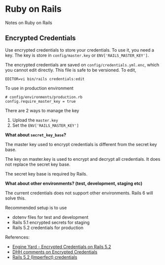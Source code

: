 # Ruby on Rails

Notes on Ruby on Rails


## Encrypted Credentials

Use encrypted credentials to store your credentials. To use it, you need a key.
The key is store in `config/master.key` or `ENV['RAILS_MASTER_KEY']`.

The encrypted credentials are saved on `config/credentials.yml.enc`, which you
cannot edit directly. This file is safe to be versioned.
To edit,

```
EDITOR=vi bin/rails credentials:edit
```

To use in production environment
```
# config/environments/production.rb
config.require_master_key = true
```

There are 2 ways to manage the key
1. Upload the `master.key`
2. Set the `ENV['RAILS_MASTER_KEY']`

**What about `secret_key_base`?**

The master key used to encrypt credentials is different from the secret key base.

The key on master.key is used to encrypt and decrypt all credentials. It does not
replace the secret key base.

The secret key base is required by Rails.

**What about other environments? (test, development, staging etc)**

The current credentials does not support other environments. Rails 6 will solve this.

Recommended setup is to use
- dotenv files for test and development
- Rails 5.1 encrypted secrets for staging
- Rails 5.2 credentials for production

References:
- [Engine Yard - Encrypted Credentials on Rails 5.2](https://www.engineyard.com/blog/rails-encrypted-credentials-on-rails-5.2)
- [DHH comments on Encrypted Credentials](https://github.com/rails/rails/pull/30067)
- [Rails 5.2 (Imperfect) credentials](https://blog.capsens.eu/rails-5-2-imperfect-credentials-4ef03934aea4)

